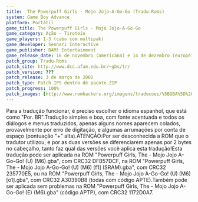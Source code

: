 ```yaml
---
title:  The Powerpuff Girls - Mojo Jojo-A-Go-Go (Tradu-Roms)
system: Game Boy Advance
platform: Portátil
game_title: The Powerpuff Girls - Mojo Jojo-A-Go-Go
game_category: Ação - Tiroteio
game_players: 1-3 (cabo com multipak)
game_developer: Sennari Interactive
game_publisher: BAM! Entertainment
game_release_date: 16 de novembro (americana) e 14 de dezembro (européia) de 2001
patch_group: Tradu-Roms
patch_site: http://www.dcc.ufam.edu.br/~gbs/tr/
patch_version: ???
patch_release: 3 de março de 2002
patch_type: Patch IPS dentro de pacote ZIP
patch_progress: 100%
patch_images: [http://www.romhackers.org/imagens/traducoes/%5BGBA%5D%20The%20Powerpuff%20Girls%20-%20Mojo%20Jojo-A-Go-Go%20-%20Tradu-Roms%20-%201.png,http://www.romhackers.org/imagens/traducoes/%5BGBA%5D%20The%20Powerpuff%20Girls%20-%20Mojo%20Jojo-A-Go-Go%20-%20Tradu-Roms%20-%202.png,http://www.romhackers.org/imagens/traducoes/%5BGBA%5D%20The%20Powerpuff%20Girls%20-%20Mojo%20Jojo-A-Go-Go%20-%20Tradu-Roms%20-%203.png]
---
```

Para a tradução funcionar, é preciso escolher o idioma espanhol, que está como "Por. BR".Tradução simples e boa, com fonte acentuada e todos os diálogos e menus traduzidos, apenas alguns nomes aparecem colados, provavelmente por erro de digitação, e algumas arrumações por conta de espaço (pontuação "+" alta).ATENÇÃO:Por ser desconhecida a ROM que o tradutor utilizou, e por as duas versões se diferenciarem apenas por 2 bytes no cabeçalho, tanto faz qual das versões você aplica esta tradução!Esta tradução pode ser aplicada na ROM "Powerpuff Girls, The - Mojo Jojo A-Go-Go! (U) (M6).gba", com CRC32 DFB57DCF, na ROM "Powerpuff Girls, The - Mojo Jojo A-Go-Go! (U) (M6) [f1] (SRAM).gba", com CRC32 235770E5, ou na ROM "Powerpuff Girls, The - Mojo Jojo A-Go-Go! (U) (M6) [o1].gba", com CRC32 A30390B8 (todas com código APTE).Também pode ser aplicada sem problemas na ROM "Powerpuff Girls, The - Mojo Jojo A-Go-Go! (E) (M6).gba" (código APTP), com CRC32 1172D0A7.